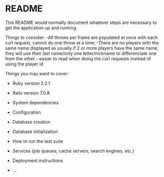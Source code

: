 # README

This README would normally document whatever steps are necessary to get the
application up and running.

Things to consider:
-All throws per frame are populated at once with each curl request, cannot do one throw at a time;
-There are no players with the same name displayed as usually if 2 or more players have the same name, they will use their last name/only one letter/nickname to differenciate one from the other - easier to read when doing the curl requests instead of using the player id


Things you may want to cover:

* Ruby version 3.2.1
* Rails version 7.0.8

* System dependencies

* Configuration

* Database creation

* Database initialization

* How to run the test suite

* Services (job queues, cache servers, search engines, etc.)

* Deployment instructions

* ...
